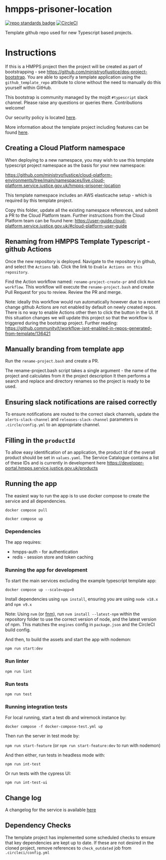 # hmpps-prisoner-location
[![repo standards badge](https://img.shields.io/badge/dynamic/json?color=blue&style=flat&logo=github&label=MoJ%20Compliant&query=%24.result&url=https%3A%2F%2Foperations-engineering-reports.cloud-platform.service.justice.gov.uk%2Fapi%2Fv1%2Fcompliant_public_repositories%2Fhmpps-prisoner-location)](https://operations-engineering-reports.cloud-platform.service.justice.gov.uk/public-github-repositories.html#hmpps-prisoner-location "Link to report")
[![CircleCI](https://circleci.com/gh/ministryofjustice/hmpps-prisoner-location/tree/main.svg?style=svg)](https://circleci.com/gh/ministryofjustice/hmpps-prisoner-location)

Template github repo used for new Typescript based projects.

# Instructions

If this is a HMPPS project then the project will be created as part of bootstrapping -
see https://github.com/ministryofjustice/dps-project-bootstrap. You are able to specify a template application using the `github_template_repo` attribute to clone without the need to manually do this yourself within GitHub.

This bootstrap is community managed by the mojdt `#typescript` slack channel.
Please raise any questions or queries there. Contributions welcome!

Our security policy is located [here](https://github.com/ministryofjustice/hmpps-prisoner-location/security/policy).

More information about the template project including features can be found [here](https://dsdmoj.atlassian.net/wiki/spaces/NDSS/pages/3488677932/Typescript+template+project).

## Creating a Cloud Platform namespace

When deploying to a new namespace, you may wish to use this template typescript project namespace as the basis for your new namespace:

<https://github.com/ministryofjustice/cloud-platform-environments/tree/main/namespaces/live.cloud-platform.service.justice.gov.uk/hmpps-prisoner-location>

This template namespace includes an AWS elasticache setup - which is required by this template project.

Copy this folder, update all the existing namespace references, and submit a PR to the Cloud Platform team. Further instructions from the Cloud Platform team can be found here: <https://user-guide.cloud-platform.service.justice.gov.uk/#cloud-platform-user-guide>

## Renaming from HMPPS Template Typescript - github Actions

Once the new repository is deployed. Navigate to the repository in github, and select the `Actions` tab.
Click the link to `Enable Actions on this repository`.

Find the Action workflow named: `rename-project-create-pr` and click `Run workflow`.  This workflow will
execute the `rename-project.bash` and create Pull Request for you to review.  Review the PR and merge.

Note: ideally this workflow would run automatically however due to a recent change github Actions are not
enabled by default on newly created repos. There is no way to enable Actions other then to click the button in the UI.
If this situation changes we will update this project so that the workflow is triggered during the bootstrap project.
Further reading: <https://github.community/t/workflow-isnt-enabled-in-repos-generated-from-template/136421>

## Manually branding from template app
Run the `rename-project.bash` and create a PR.

The rename-project.bash script takes a single argument - the name of the project and calculates from it the project description
It then performs a search and replace and directory renames so the project is ready to be used.

## Ensuring slack notifications are raised correctly

To ensure notifications are routed to the correct slack channels, update the `alerts-slack-channel` and `releases-slack-channel` parameters in `.circle/config.yml` to an appropriate channel.

## Filling in the `productId`

To allow easy identification of an application, the product Id of the overall product should be set in `values.yaml`. The Service Catalogue contains a list of these IDs and is currently in development here https://developer-portal.hmpps.service.justice.gov.uk/products

## Running the app
The easiest way to run the app is to use docker compose to create the service and all dependencies.

`docker compose pull`

`docker compose up`

### Dependencies
The app requires:
* hmpps-auth - for authentication
* redis - session store and token caching

### Running the app for development

To start the main services excluding the example typescript template app:

`docker compose up --scale=app=0`

Install dependencies using `npm install`, ensuring you are using `node v18.x` and `npm v9.x`

Note: Using `nvm` (or [fnm](https://github.com/Schniz/fnm)), run `nvm install --latest-npm` within the repository folder to use the correct version of node, and the latest version of npm. This matches the `engines` config in `package.json` and the CircleCI build config.

And then, to build the assets and start the app with nodemon:

`npm run start:dev`

### Run linter

`npm run lint`

### Run tests

`npm run test`

### Running integration tests

For local running, start a test db and wiremock instance by:

`docker compose -f docker-compose-test.yml up`

Then run the server in test mode by:

`npm run start-feature` (or `npm run start-feature:dev` to run with nodemon)

And then either, run tests in headless mode with:

`npm run int-test`

Or run tests with the cypress UI:

`npm run int-test-ui`

## Change log

A changelog for the service is available [here](./CHANGELOG.md)


## Dependency Checks

The template project has implemented some scheduled checks to ensure that key dependencies are kept up to date.
If these are not desired in the cloned project, remove references to `check_outdated` job from `.circleci/config.yml`
